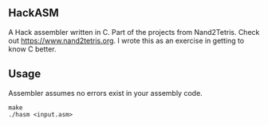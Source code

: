 ## HackASM
A Hack assembler written in C. Part of the projects from Nand2Tetris. Check out https://www.nand2tetris.org. I wrote this as an exercise in getting to know C better.

## Usage
Assembler assumes no errors exist in your assembly code. 
```
make
./hasm <input.asm>
```
